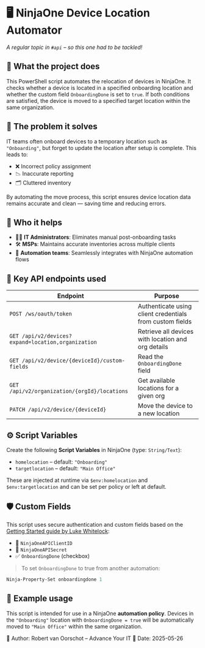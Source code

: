 # 🖥️ NinjaOne Device Location Automator

_A regular topic in `#api` – so this one had to be tackled!_

## 🚀 What the project does
This PowerShell script automates the relocation of devices in NinjaOne. It checks whether a device is located in a specified onboarding location and whether the custom field `OnboardingDone` is set to `true`. If both conditions are satisfied, the device is moved to a specified target location within the same organization.

## 🧠 The problem it solves
IT teams often onboard devices to a temporary location such as `"Onboarding"`, but forget to update the location after setup is complete. This leads to:

- ❌ Incorrect policy assignment
- 📉 Inaccurate reporting
- 🗂️ Cluttered inventory

By automating the move process, this script ensures device location data remains accurate and clean — saving time and reducing errors.

## 👥 Who it helps
- 👨‍💻 **IT Administrators**: Eliminates manual post-onboarding tasks
- 🛠️ **MSPs**: Maintains accurate inventories across multiple clients
- 🤖 **Automation teams**: Seamlessly integrates with NinjaOne automation flows

## 🔑 Key API endpoints used
| Endpoint | Purpose |
|----------|---------|
| `POST /ws/oauth/token` | Authenticate using client credentials from custom fields |
| `GET /api/v2/devices?expand=location,organization` | Retrieve all devices with location and org details |
| `GET /api/v2/device/{deviceId}/custom-fields` | Read the `OnboardingDone` field |
| `GET /api/v2/organization/{orgId}/locations` | Get available locations for a given org |
| `PATCH /api/v2/device/{deviceId}` | Move the device to a new location |

## ⚙️ Script Variables
Create the following **Script Variables** in NinjaOne (type: `String/Text`):

- `homelocation` – default: `"Onboarding"`
- `targetlocation` – default: `"Main Office"`

These are injected at runtime via `$env:homelocation` and `$env:targetlocation` and can be set per policy or left at default.

## 🛡️ Custom Fields
This script uses secure authentication and custom fields based on the [Getting Started guide by Luke Whitelock](https://docs.mspp.io/ninjaone/getting-started):

- 🔐 `NinjaOneAPIClientID`
- 🔐 `NinjaOneAPISecret`
- ✅ `OnboardingDone` (checkbox)

> To set `OnboardingDone` to true from another automation:
```powershell
Ninja-Property-Set onboardingdone 1
```

## 🧪 Example usage
This script is intended for use in a NinjaOne **automation policy**. Devices in the `"Onboarding"` location with `OnboardingDone = true` will be automatically moved to `"Main Office"` within the same organization.

📝 Author: Robert van Oorschot – Advance Your IT
📅 Date: 2025-05-26
